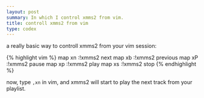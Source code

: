 ```yaml
---
layout: post
summary: In which I control xmms2 from vim.
title: controll xmms2 from vim
type: codex
---
```


a really basic way to controll xmms2 from your vim session:

{% highlight vim %}
map <leader>xn <Esc>:!xmms2 next<CR><CR>
map <leader>xb <Esc>:!xmms2 previous<CR><CR>
map <leader>xP <Esc>:!xmms2 pause<CR><CR>
map <leader>xp <Esc>:!xmms2 play<CR><CR>
map <leader>xs <Esc>:!xmms2 stop<CR><CR>
{% endhighlight %}

now, type `,xn` in vim, and xmms2 will start to play the next track from your playlist.
